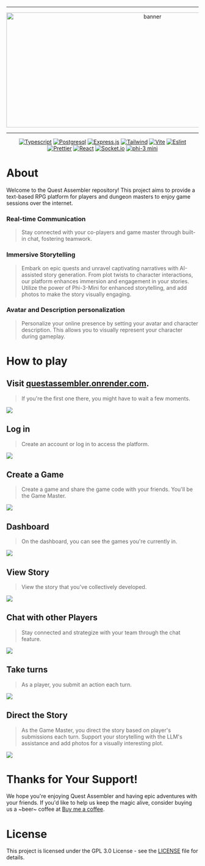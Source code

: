 <div align = center>

---

<img src="/assets/header.svg" width="750" height="300" alt="banner">

---

[![Typescript](https://img.shields.io/badge/TypeScript-007ACC?style=for-the-badge&logo=typescript&logoColor=white)](https://www.typescriptlang.org/)
[![Postgresql](https://img.shields.io/badge/PostgreSQL-316192?style=for-the-badge&logo=postgresql&logoColor=white)](https://www.postgresql.org/)
[![Express.js](https://img.shields.io/badge/express.js-%23404d59.svg?style=for-the-badge&logo=express&logoColor=%2361DAFB)](https://expressjs.com/)
[![Tailwind](https://img.shields.io/badge/Tailwind_CSS-38B2AC?style=for-the-badge&logo=tailwind-css&logoColor=white)](https://tailwindcss.com/)
[![Vite](https://img.shields.io/badge/vite-%23646CFF.svg?style=for-the-badge&logo=vite&logoColor=white)](https://vitejs.dev/)
[![Eslint](https://img.shields.io/badge/eslint-3A33D1?style=for-the-badge&logo=eslint&logoColor=white)](https://eslint.org/)
[![Prettier](https://img.shields.io/badge/prettier-1A2C34?style=for-the-badge&logo=prettier&logoColor=F7BA3E)](https://prettier.io/)
[![React](https://img.shields.io/badge/React-20232A?style=for-the-badge&logo=react&logoColor=61DAFB)](https://react.dev/)
[![Socket.io](https://img.shields.io/badge/Socket.io-black?style=for-the-badge&logo=socket.io&badgeColor=010101)](https://socket.io/)
[![phi-3 mini](https://img.shields.io/badge/phi--3%20mini-fccc44?style=for-the-badge&logo=microsoft&logoColor=black)](https://huggingface.co/microsoft/Phi-3-mini-4k-instruct)


</div>

# About

Welcome to the Quest Assembler repository! This project aims to provide a text-based RPG platform for players and dungeon masters to enjoy game sessions over the internet.

### Real-time Communication
> Stay connected with your co-players and game master through built-in chat, fostering teamwork.
  
### Immersive Storytelling
> Embark on epic quests and unravel captivating narratives with AI-assisted story generation. From plot twists to character interactions, our platform enhances immersion and engagement in your stories. Utilize the power of Phi-3-Mini for enhanced storytelling, and add photos to make the story visually engaging.

### Avatar and Description personalization
> Personalize your online presence by setting your avatar and character description. This allows you to visually represent your character during gameplay.


# How to play
## Visit [questassembler.onrender.com](https://questassembler.onrender.com/). 
> If you're the first one there, you might have to wait a few moments.

![](/assets/LandingPage.png)

## Log in
> Create an account or log in to access the platform.

![](/assets/AuthLogin.png)

## Create a Game
> Create a game and share the game code with your friends. You'll be the Game Master.

![](/assets/CreateGame.png)

## Dashboard
> On the dashboard, you can see the games you're currently in.

![](/assets/Dashboard.png)

## View Story
> View the story that you've collectively developed.

![](/assets/ViewStory.png)

## Chat with other Players
> Stay connected and strategize with your team through the chat feature.

![](/assets/Chat.png)

## Take turns
> As a player, you submit an action each turn.

![](/assets/Turn.png)

## Direct the Story
> As the Game Master, you direct the story based on player's submissions each turn. Support your storytelling with the LLM's assistance and add photos for a visually interesting plot.

![](/assets/StoryChunk.png)


# Thanks for Your Support!
We hope you're enjoying Quest Assembler and having epic adventures with your friends. 
If you'd like to help us keep the magic alive, consider buying us a ~beer~ coffee at [Buy me a coffee](https://buymeacoffee.com/questuj). 

# License
This project is licensed under the GPL 3.0 License - see the [LICENSE](/LICENSE) file for details.


